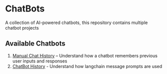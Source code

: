 # ChatBots

A collection of AI-powered chatbots, this repository contains multiple chatbot projects

## Available Chatbots  

1. [Manual Chat History](https://github.com/anandreddy05/ChatBots/tree/main/Manual_Chat_Bot) – Understand how a chatbot remembers previous user inputs and responses 
2. [ChatBot History](https://github.com/anandreddy05/ChatBots/tree/main/ChatBot-with-History) - Understand how langchain message prompts are used
